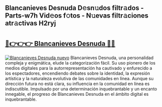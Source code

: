 ## Blancanieves Desnuda D𝚎sn𝚞dos filtr𝚊dos - Parts-w7h Vid𝚎os f𝚘tos - N𝚞evas filtr𝚊ciones atr𝚊ctivas H2ryj

# <h2><a href="http://mb4ckg8.tromn.icu/?c=Blancanieves+Desnuda">🔗👉👉👉 Blancanieves Desnuda 🔗🔗</a></h2>

[![Blancanieves Desnuda nuevo](https://i.imgur.com/pEAQMta.gif)](http://mb4ckg8.tromn.icu/?c=Blancanieves+Desnuda)
Blancanieves Desnuda, una personalidad compleja y enigmática, elude la categorización fácil. Su uso pionero de los medios digitales para la autorrepresentación ha cautivado y enfurecido a los espectadores, encendiendo debates sobre la identidad, la expresión artística y la naturaleza evolutiva de las comunidades en línea. Aunque su dirección futura no está clara, su influencia en la comunidad en línea es indiscutible. Impulsado por una determinación inquebrantable y un encanto innegable, el progreso de Blancanieves Desnuda en el ámbito digital es inquebrantable.
